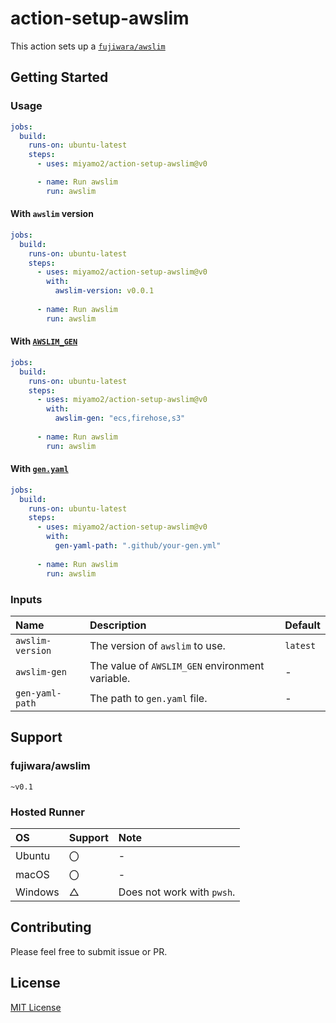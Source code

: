 # action-setup-awslim

This action sets up a [`fujiwara/awslim`](https://github.com/fujiwara/awslim)

## Getting Started

### Usage

```yaml
jobs:
  build:
    runs-on: ubuntu-latest
    steps:
      - uses: miyamo2/action-setup-awslim@v0

      - name: Run awslim
        run: awslim
```

#### With `awslim` version

```yaml
jobs:
  build:
    runs-on: ubuntu-latest
    steps:
      - uses: miyamo2/action-setup-awslim@v0
        with:
          awslim-version: v0.0.1
          
      - name: Run awslim
        run: awslim
```

#### With [`AWSLIM_GEN`](https://github.com/fujiwara/awslim?tab=readme-ov-file#awslim_gen-environment-variable)

```yaml
jobs:
  build:
    runs-on: ubuntu-latest
    steps:
      - uses: miyamo2/action-setup-awslim@v0
        with:
          awslim-gen: "ecs,firehose,s3"
          
      - name: Run awslim
        run: awslim
```

#### With [`gen.yaml`](https://github.com/fujiwara/awslim?tab=readme-ov-file#genyaml-configuration-file)

```yaml
jobs:
  build:
    runs-on: ubuntu-latest
    steps:
      - uses: miyamo2/action-setup-awslim@v0
        with:
          gen-yaml-path: ".github/your-gen.yml"
          
      - name: Run awslim
        run: awslim
```

### Inputs

| Name             | Description                                     | Default  |
|:-----------------|:------------------------------------------------|:---------|
| `awslim-version` | The version of `awslim` to use.                 | `latest` |
| `awslim-gen`     | The value of `AWSLIM_GEN` environment variable. | -        |
| `gen-yaml-path`  | The path to `gen.yaml` file.                    | -        |

## Support

### fujiwara/awslim

`~v0.1`

### Hosted Runner

| OS      | Support | Note                       |
|:--------|:--------|:---------------------------|
| Ubuntu  | 〇       | -                          |
| macOS   | 〇       | -                          |
| Windows | △       | Does not work with `pwsh`. |

## Contributing

Please feel free to submit issue or PR.

## License

[MIT License](https://github.com/miyamo2/action-setup-awslim/blob/main/LICENSE)